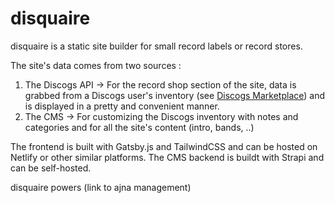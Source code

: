 # disquaire

disquaire is a static site builder for small record labels or record stores. 

The site's data comes from two sources :
1. The Discogs API -> For the record shop section of the site, data is grabbed from a Discogs user's inventory (see [Discogs Marketplace](https://www.discogs.com/sell/list)) and is displayed in a pretty and convenient manner.
2. The CMS -> For customizing the Discogs inventory with notes and categories and for all the site's content (intro, bands, ..)  

The frontend is built with Gatsby.js and TailwindCSS and can be hosted on Netlify or other similar platforms.
The CMS backend is buildt with Strapi and can be self-hosted.

disquaire powers (link to ajna management)
